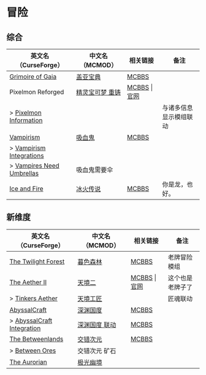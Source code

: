 # 冒险

## 综合

| 英文名（CurseForge）                                                                              | 中文名（MCMOD）                                         | 相关链接                                                                              | 备注                   |
| ------------------------------------------------------------------------------------------------- | ------------------------------------------------------- | ------------------------------------------------------------------------------------- | ---------------------- |
| [Grimoire of Gaia](https://www.curseforge.com/minecraft/mc-mods/grimoire-of-gaia)                 | [盖亚宝典](https://www.mcmod.cn/class/399.html)         | [MCBBS](https://www.mcbbs.net/thread-679274-1-1.html)                                 |                        |
| Pixelmon Reforged                                                                                 | [精灵宝可梦 重铸](https://www.mcmod.cn/class/1190.html) | [MCBBS](https://www.mcbbs.net/thread-291020-1-1.html) \| [官网](https://reforged.gg/) |                        |
| > [Pixelmon Information](https://www.curseforge.com/minecraft/mc-mods/pixelmon-information)       |                                                         |                                                                                       | 与诸多信息显示模组联动 |
| [Vampirism](https://www.curseforge.com/minecraft/mc-mods/vampirism-become-a-vampire)              | [吸血鬼](https://www.mcmod.cn/class/930.html)           | [MCBBS](https://www.mcbbs.net/thread-771842-1-1.html)                                 |                        |
| > [Vampirism Integrations](https://www.curseforge.com/minecraft/mc-mods/vampirism-integrations)   |                                                         |                                                                                       |                        |
| > [Vampires Need Umbrellas](https://www.curseforge.com/minecraft/mc-mods/vampires-need-umbrellas) | 吸血鬼需要伞                                            |                                                                                       |                        |
| [Ice and Fire](https://www.curseforge.com/minecraft/mc-mods/ice-and-fire-dragons)                 | [冰火传说](https://www.mcmod.cn/class/770.html)         | [MCBBS](https://www.mcbbs.net/thread-847008-1-1.html)                                 | 你是龙，也好。         |

## 新维度

| 英文名（CurseForge）                                                                                | 中文名（MCMOD）                                       | 相关链接                                                                                  | 备注             |
| --------------------------------------------------------------------------------------------------- | ----------------------------------------------------- | ----------------------------------------------------------------------------------------- | ---------------- |
| [The Twilight Forest](https://www.curseforge.com/minecraft/mc-mods/the-twilight-forest)             | [暮色森林](https://www.mcmod.cn/class/61.html)        | [MCBBS](https://www.mcbbs.net/thread-733312-1-1.html)                                     | 老牌冒险模组     |
| [The Aether II](https://www.curseforge.com/minecraft/mc-mods/the-aether-ii)                         | [天境二](https://www.mcmod.cn/class/1137.html)        | [MCBBS](https://www.mcbbs.net/thread-797818-1-1.html) \| [官网](https://gildedgames.com/) | 这个也是老牌子了 |
| > [Tinkers Aether](https://www.curseforge.com/minecraft/mc-mods/tinkers-aether)                     | [天境工匠](https://www.mcmod.cn/class/2160.html)      |                                                                                           | 匠魂联动         |
| [AbyssalCraft](https://www.curseforge.com/minecraft/mc-mods/abyssalcraft)                           | [深渊国度](https://www.mcmod.cn/class/508.html)       | [MCBBS](https://www.mcbbs.net/thread-664279-1-1.html)                                     |                  |
| > [AbyssalCraft Integration](https://www.curseforge.com/minecraft/mc-mods/abyssalcraft-integration) | [深渊国度 联动](https://www.mcmod.cn/class/1372.html) | [MCBBS](https://www.mcbbs.net/thread-672323-1-1.html)                                     |                  |
| [The Betweenlands](https://www.curseforge.com/minecraft/mc-mods/angry-pixel-the-betweenlands-mod)   | [交错次元](https://www.mcmod.cn/class/499.html)       | [MCBBS](https://www.mcbbs.net/thread-804242-1-1.html)                                     |                  |
| > [Between Ores](https://www.curseforge.com/minecraft/mc-mods/between-ores)                         | 交错次元 矿石                                         |                                                                                           |                  |
| [The Aurorian](https://www.curseforge.com/minecraft/mc-mods/the-aurorian)                           | [极光幽境](https://www.mcmod.cn/class/2383.html)      |                                                                                           |                  |
